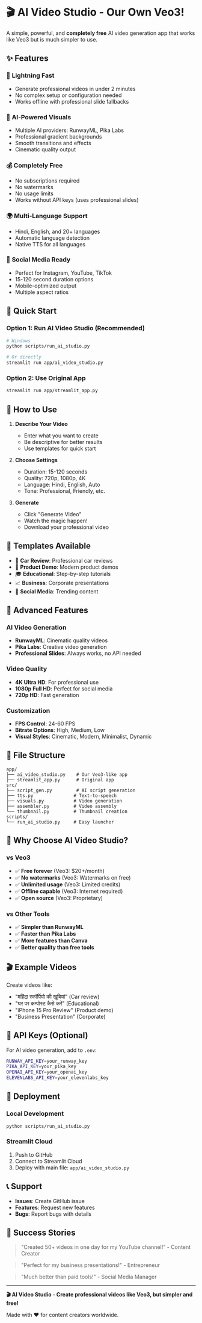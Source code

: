 # 🎬 AI Video Studio - Our Own Veo3!

A simple, powerful, and **completely free** AI video generation app that works like Veo3 but is much simpler to use.

## ✨ Features

### 🚀 **Lightning Fast**
- Generate professional videos in under 2 minutes
- No complex setup or configuration needed
- Works offline with professional slide fallbacks

### 🎨 **AI-Powered Visuals**
- Multiple AI providers: RunwayML, Pika Labs
- Professional gradient backgrounds
- Smooth transitions and effects
- Cinematic quality output

### 💰 **Completely Free**
- No subscriptions required
- No watermarks
- No usage limits
- Works without API keys (uses professional slides)

### 🌍 **Multi-Language Support**
- Hindi, English, and 20+ languages
- Automatic language detection
- Native TTS for all languages

### 📱 **Social Media Ready**
- Perfect for Instagram, YouTube, TikTok
- 15-120 second duration options
- Mobile-optimized output
- Multiple aspect ratios

## 🚀 Quick Start

### Option 1: Run AI Video Studio (Recommended)
```bash
# Windows
python scripts/run_ai_studio.py

# Or directly
streamlit run app/ai_video_studio.py
```

### Option 2: Use Original App
```bash
streamlit run app/streamlit_app.py
```

## 🎯 How to Use

1. **Describe Your Video**
   - Enter what you want to create
   - Be descriptive for better results
   - Use templates for quick start

2. **Choose Settings**
   - Duration: 15-120 seconds
   - Quality: 720p, 1080p, 4K
   - Language: Hindi, English, Auto
   - Tone: Professional, Friendly, etc.

3. **Generate**
   - Click "Generate Video"
   - Watch the magic happen!
   - Download your professional video

## 🎨 Templates Available

- 🚗 **Car Review**: Professional car reviews
- 📱 **Product Demo**: Modern product demos
- 🎓 **Educational**: Step-by-step tutorials
- 📈 **Business**: Corporate presentations
- 🎉 **Social Media**: Trending content

## 🔧 Advanced Features

### AI Video Generation
- **RunwayML**: Cinematic quality videos
- **Pika Labs**: Creative video generation
- **Professional Slides**: Always works, no API needed

### Video Quality
- **4K Ultra HD**: For professional use
- **1080p Full HD**: Perfect for social media
- **720p HD**: Fast generation

### Customization
- **FPS Control**: 24-60 FPS
- **Bitrate Options**: High, Medium, Low
- **Visual Styles**: Cinematic, Modern, Minimalist, Dynamic

## 📁 File Structure

```
app/
├── ai_video_studio.py    # Our Veo3-like app
├── streamlit_app.py      # Original app
src/
├── script_gen.py         # AI script generation
├── tts.py               # Text-to-speech
├── visuals.py           # Video generation
├── assembler.py         # Video assembly
└── thumbnail.py         # Thumbnail creation
scripts/
└── run_ai_studio.py     # Easy launcher
```

## 🌟 Why Choose AI Video Studio?

### vs Veo3
- ✅ **Free forever** (Veo3: $20+/month)
- ✅ **No watermarks** (Veo3: Watermarks on free)
- ✅ **Unlimited usage** (Veo3: Limited credits)
- ✅ **Offline capable** (Veo3: Internet required)
- ✅ **Open source** (Veo3: Proprietary)

### vs Other Tools
- ✅ **Simpler than RunwayML**
- ✅ **Faster than Pika Labs**
- ✅ **More features than Canva**
- ✅ **Better quality than free tools**

## 🎬 Example Videos

Create videos like:
- "महिंद्रा स्कॉर्पियो की खूबियां" (Car review)
- "घर पर कम्पोस्ट कैसे करें" (Educational)
- "iPhone 15 Pro Review" (Product demo)
- "Business Presentation" (Corporate)

## 🔑 API Keys (Optional)

For AI video generation, add to `.env`:
```bash
RUNWAY_API_KEY=your_runway_key
PIKA_API_KEY=your_pika_key
OPENAI_API_KEY=your_openai_key
ELEVENLABS_API_KEY=your_elevenlabs_key
```

## 🚀 Deployment

### Local Development
```bash
python scripts/run_ai_studio.py
```

### Streamlit Cloud
1. Push to GitHub
2. Connect to Streamlit Cloud
3. Deploy with main file: `app/ai_video_studio.py`

## 📞 Support

- **Issues**: Create GitHub issue
- **Features**: Request new features
- **Bugs**: Report bugs with details

## 🎉 Success Stories

> "Created 50+ videos in one day for my YouTube channel!" - Content Creator

> "Perfect for my business presentations!" - Entrepreneur

> "Much better than paid tools!" - Social Media Manager

---

**🎬 AI Video Studio - Create professional videos like Veo3, but simpler and free!**

Made with ❤️ for content creators worldwide.
